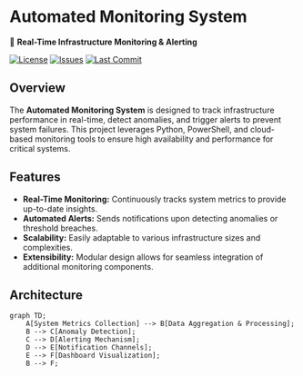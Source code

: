 # Automated Monitoring System

🚀 **Real-Time Infrastructure Monitoring & Alerting**

[![License](https://img.shields.io/github/license/cjl4945/Automate-monitering-system?color=blue)](LICENSE)
[![Issues](https://img.shields.io/github/issues/cjl4945/Automate-monitering-system)](https://github.com/cjl4945/Automate-monitering-system/issues)
[![Last Commit](https://img.shields.io/github/last-commit/cjl4945/Automate-monitering-system)](https://github.com/cjl4945/Automate-monitering-system/commits/main)

## Overview

The **Automated Monitoring System** is designed to track infrastructure performance in real-time, detect anomalies, and trigger alerts to prevent system failures. This project leverages Python, PowerShell, and cloud-based monitoring tools to ensure high availability and performance for critical systems.

## Features

- **Real-Time Monitoring:** Continuously tracks system metrics to provide up-to-date insights.
- **Automated Alerts:** Sends notifications upon detecting anomalies or threshold breaches.
- **Scalability:** Easily adaptable to various infrastructure sizes and complexities.
- **Extensibility:** Modular design allows for seamless integration of additional monitoring components.

## Architecture

```mermaid
graph TD;
    A[System Metrics Collection] --> B[Data Aggregation & Processing];
    B --> C[Anomaly Detection];
    C --> D[Alerting Mechanism];
    D --> E[Notification Channels];
    E --> F[Dashboard Visualization];
    B --> F;
